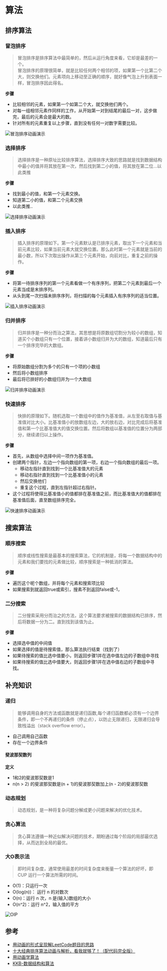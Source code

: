 # 算法
## 排序算法
### 冒泡排序
> 冒泡排序是排序算法中最简单的，然后从运行角度来看，它却是最差的一个。    
冒泡排序的原理很简单，就是比较任何两个相邻的项，如果第一个比第二个大，则交换他们。元素项向上移动至正确的顺序，就好像气泡上升到表面一样，冒泡排序因此得名。

**步骤**
- 比较相邻的元素，如果第一个如第二个大，就交换他们两个。
- 对每一组相邻元素作同样的工作，从开始第一对到结尾的最后一对，这步做完，最后的元素会是最大的数。
- 针对所有的元素重复以上步骤，直到没有任何一对数字需要比较。

![冒泡排序动画演示](./img/bubble.gif)

### 选择排序
> 选择排序是一种原址比较排序算法，选择排序大致的思路就是找到数据结构中最小的值并将其放在第一次，然后找到第二小的值，将其放在第二位...以此类推

**步骤**
- 找到最小的值，和第一个元素交换。
- 知道第二小的值，和第二个元素交换
- 以此类推..

![选择排序动画演示](./img/selection.gif)

### 插入排序
> 插入排序的原理如下。第一个元素默认是已排序元素，取出下一个元素和当前元素比较，如果当前元素大就交换位置。那么此时第一个元素就是当前的最小数，所以下次取出操作从第三个元素开始，向前对比，重复之前的操作。

**步骤**
- 将第一待排序序列的第一个元素看做一个有序序列，把第二个元素到最后一个元素当成是末排序列。
- 从头到尾一次扫描未排序序列，将扫描的每个元素插入有序序列的适当位置。

![插入排序动画演示](./img/insertion.gif)
### 归并排序
> 归并排序是一种分而治之算法，其思想是将原数组切割分为较小的数组，知道买个小数组只有一个位置，接着讲小数组归并为大的数组，知道最后只有一个排序完毕的大数组。

**步骤**
- 将原始数组分割为多个的只有一个项的小数组
- 然后将小数组排序
- 最后将已排好的小数组归并为一个大数组

![归并排序动画演示](./img/merge.gif)
### 快速排序
> 快排的原理如下。随机选取一个数组中的值作为基准值，从左至右取值与基准值对比大小。比基准值小的放数组左边，大的放右边，对比完成后将基准值和第一个比基准值大的值交换位置。然后将数组以基准值的位置分为两部分，继续递归以上操作。

**步骤**
- 首先，从数组中选择中间一项作为基准值。
- 创建两个指针，左边一个指向数组的第一项，右边一个指向数组的最后一项。
    - 移动左指针直到找到一个比基准值大的元素
    - 移动右指针直到找到一个比基准值小的元素
    - 然后交换他们
    - 重复这个过程，直到左指针超过右指针。
- 这个过程将使得比基准值小的值都排在基准值之前，而比基准值大的值都排在基准值后面，直至数组排序完全。


![快速排序动画演示](./img/quick.gif)
## 搜索算法
### 顺序搜索
> 顺序或线性搜索是最基本的搜索算法，它的机制是，将每一个数据结构中的元素和我们要找的元素做比较，顺序搜索是一种抵消的算法。

**步骤**
- 遍历这个呢个数组，并将每个元素和搜索项比较
- 如果搜索到就返回true或索引，搜素不到返回false或-1，

### 二分搜索
> 二分搜索采用分而治之的方法，这个算法要求被搜索的数据结构已排序，然后将数据一分为二。直到找到该值为止。

**步骤**
- 选择选中值的中间值
- 如果选择的值是待搜索值，那么算法执行结束（找到了）
- 如果待搜索的值比选中值要小，则返回步骤1并在选中值左边的子数组中寻找
- 如果待搜索的值比选中值要大，则返回步骤1并在选中值右边的子数组中寻找。

## 补充知识
### 递归
> 能够调用自身的方法或函数就是递归函数,每个递归函数都必须有一个边界条件，即一个不再递归的条件（停止点），以防止无限递归，无限递归会导致栈溢出（stack overflow error）。

- 自己调用自己函数
- 存在一个边界条件
#### 斐波那契数列
**定义**
- 1和2的斐波那契数是1
- n(n > 2) 的斐波那契数是(n + 1)的斐波那契数加上(n - 2)的斐波那契数

### 动态规划
> 动态规划，是一种将复杂问题分解成更小问题来解决的优化技术。
### 贪心算法
> 贪心算法遵循一种近似解决问题的技术，期盼通过每个阶段的局部最优选择，从而达到全局的最优。
### 大O表示法
> 即时间复杂度，通常使用最差的时间复杂度来衡量一个算法的好坏，即 CUP 运行一个算法所需的时间。

- O(1)：只运行一次
- O(log(n))： 运行 n 的对数次
- O(n)：运行 n 次，n 是(输入)数组的大小
- O(n^2)：运行 n^2，输入值的平方

![OIP](./img/oip.jpg)
## 参考
- [用动画的形式呈现解LeetCode题目的思路](https://github.com/AnsonZnl/LeetCodeAnimation)
- [十大经典排序算法动画与解析，看我就够了！（配代码完全版）](https://mp.weixin.qq.com/s/vn3KiV-ez79FmbZ36SX9lg)
- [用动画学算法](https://visualgo.net/zh/sorting)
- [KKB-数据结构和算法](https://www.bilibili.com/video/BV1ME411C7iz?p=47) 